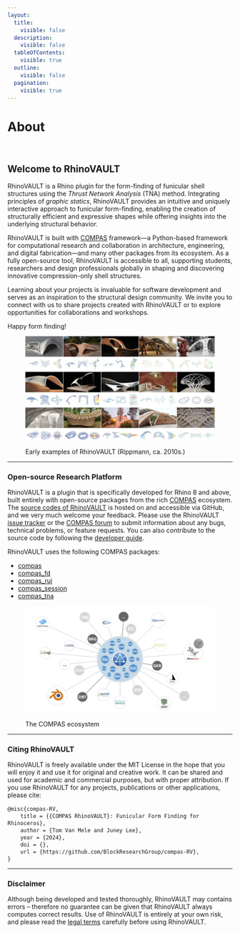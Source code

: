 ```yaml
---
layout:
  title:
    visible: false
  description:
    visible: false
  tableOfContents:
    visible: true
  outline:
    visible: false
  pagination:
    visible: true
---
```


# About

<figure><img src=".gitbook/assets/RV_splash.jpg" alt=""><figcaption></figcaption></figure>

## Welcome to RhinoVAULT

RhinoVAULT is a Rhino plugin for the form-finding of funicular shell structures using the _Thrust Network Analysis_ (TNA) method. Integrating principles of _graphic statics_, RhinoVAULT provides an intuitive and uniquely interactive approach to funicular form-finding, enabling the creation of structurally efficient and expressive shapes while offering insights into the underlying structural behavior.

RhinoVAULT is built with [COMPAS](https://compas-dev.github.io/) framework—a Python-based framework for computational research and collaboration in architecture, engineering, and digital fabrication—and many other packages from its ecosystem. As a fully open-source tool, RhinoVAULT is accessible to all, supporting students, researchers and design professionals globally in shaping and discovering innovative compression-only shell structures.

Learning about your projects is invaluable for software development and serves as an inspiration to the structural design community. We invite you to connect with us to share projects created with RhinoVAULT or to explore opportunities for collaborations and workshops.

Happy form finding!

<figure><img src=".gitbook/assets/RV_early-application-examples.jpg" alt=""><figcaption><p>Early examples of RhinoVAULT (Rippmann, ca. 2010s.)</p></figcaption></figure>

***

### Open-source Research Platform <a href="#research-platform" id="research-platform"></a>

RhinoVAULT is a plugin that is specifically developed for Rhino 8 and above, built entirely with open-source packages from the rich [COMPAS](https://compas-dev.github.io/) ecosystem. The [source codes of RhinoVAULT](https://github.com/BlockResearchGroup/compas-RV) is hosted on and accessible via GitHub, and we very much welcome your feedback. Please use the RhinoVAULT [issue tracker](https://github.com/BlockResearchGroup/compas-RV/issues) or the [COMPAS forum](https://forum.compas-framework.org/c/rhinovault/47) to submit information about any bugs, technical problems, or feature requests. You can also contribute to the source code by following the [developer guide](https://github.com/BlockResearchGroup/compas-RV/wiki/Developer-Guide).

RhinoVAULT uses the following COMPAS packages:

* [compas](https://github.com/compas-dev/compas)
* [compas\_fd](https://github.com/blockresearchgroup/compas_fd)
* [compas\_rui](https://github.com/blockresearchgroup/compas_rui)
* [compas\_session](https://github.com/blockresearchgroup/compas_session)
* [compas\_tna](https://github.com/blockresearchgroup/compas_dr)

<figure><img src=".gitbook/assets/compas_cluster-diagram.png" alt=""><figcaption><p>The COMPAS ecosystem</p></figcaption></figure>

***

### Citing RhinoVAULT

RhinoVAULT is freely available under the MIT License in the hope that you will enjoy it and use it for original and creative work. It can be shared and used for academic and commercial purposes, but with proper attribution. If you use RhinoVAULT for any projects, publications or other applications, please cite:

```
@misc{compas-RV,
    title = {{COMPAS RhinoVAULT}: Funicular Form Finding for Rhinoceros},
    author = {Tom Van Mele and Juney Lee},
    year = {2024},
    doi = {},
    url = {https://github.com/BlockResearchGroup/compas-RV},
}
```

***

### Disclaimer

Although being developed and tested thoroughly, RhinoVAULT may contains errors – therefore no guarantee can be given that RhinoVAULT always computes correct results. Use of RhinoVAULT is entirely at your own risk, and please read the [legal terms](additional-information/legal.md) carefully before using RhinoVAULT.
